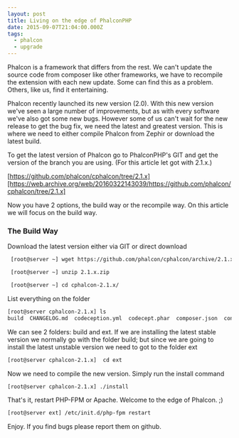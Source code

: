 ```yaml
---
layout: post
title: Living on the edge of PhalconPHP
date: 2015-09-07T21:04:00.000Z
tags:
  - phalcon
  - upgrade
---
```

Phalcon is a framework that differs from the rest. We can't update the source code from composer like other frameworks, we have to recompile the extension with each new update. Some can find this as a problem. Others, like us, find it entertaining.

Phalcon recently launched its new version (2.0). With this new version we've seen a large number of improvements, but as with every software we've also got some new bugs. However some of us can't wait for the new release to get the bug fix, we need the latest and greatest version. This is where we need to either compile Phalcon from Zephir or download the latest build.

To get the latest version of Phalcon go to PhalconPHP's GIT and get the version of the branch you are using.  (For this article let got with 2.1.x.)

[https://github.com/phalcon/cphalcon/tree/2.1.x][https://web.archive.org/web/20160322143039/https://github.com/phalcon/cphalcon/tree/2.1.x]

Now you have 2 options, the build way or the recompile way. On this article we will focus on the build way.

### The Build Way
Download the latest version either via GIT or direct download

```bash
 [root@server ~] wget https://github.com/phalcon/cphalcon/archive/2.1.x.zip

 [root@server ~] unzip 2.1.x.zip

 [root@server ~] cd cphalcon-2.1.x/
```

List everything on the folder

```bash
[root@server cphalcon-2.1.x] ls
build  CHANGELOG.md  codeception.yml  codecept.phar  composer.json  config.json  CONTRIBUTING.md  docs  ext  optimizers  phalcon  php-tests  README.md  run-tests.sh  tests  unit-tests
```

We can see 2 folders: build and ext. If we are installing the latest stable version we normally go with the folder build; but since we are going to install the latest unstable version we need to got to the folder ext

```bash
[root@server cphalcon-2.1.x]  cd ext
```

Now we need to compile the new version. Simply run the install command

```bash
[root@server cphalcon-2.1.x] ./install
```

That's it, restart PHP-FPM or Apache. Welcome to the edge of Phalcon. ;)

```bash
[root@server ext] /etc/init.d/php-fpm restart
```

Enjoy. If you find bugs please report them on github.
